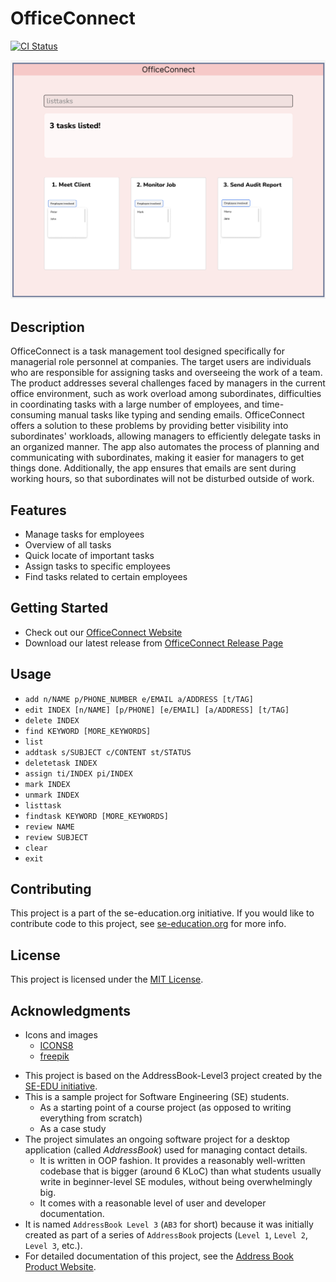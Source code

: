 # OfficeConnect

[![CI Status](https://github.com/AY2223S2-CS2103-F10-1/tp/workflows/Java%20CI/badge.svg)](https://github.com/AY2223S2-CS2103-F10-1/tp/actions)

![Ui](docs/images/Ui.png)

## Description

OfficeConnect is a task management tool designed specifically for managerial role personnel at companies. The target users are individuals who are responsible for assigning tasks and overseeing the work of a team. The product addresses several challenges faced by managers in the current office environment, such as work overload among subordinates, difficulties in coordinating tasks with a large number of employees, and time-consuming manual tasks like typing and sending emails. OfficeConnect offers a solution to these problems by providing better visibility into subordinates' workloads, allowing managers to efficiently delegate tasks in an organized manner. The app also automates the process of planning and communicating with subordinates, making it easier for managers to get things done. Additionally, the app ensures that emails are sent during working hours, so that subordinates will not be disturbed outside of work.

## Features

- Manage tasks for employees
- Overview of all tasks
- Quick locate of important tasks
- Assign tasks to specific employees
- Find tasks related to certain employees

## Getting Started

- Check out our [OfficeConnect Website](https://ay2223s2-cs2103-f10-1.github.io/tp/)
- Download our latest release from [OfficeConnect Release Page](https://github.com/AY2223S2-CS2103T-W10-1/tp/releases)

## Usage

- `add n/NAME p/PHONE_NUMBER e/EMAIL a/ADDRESS [t/TAG]`
- `edit INDEX [n/NAME] [p/PHONE] [e/EMAIL] [a/ADDRESS] [t/TAG]`
- `delete INDEX`
- `find KEYWORD [MORE_KEYWORDS]`
- `list`
- `addtask s/SUBJECT c/CONTENT st/STATUS`
- `deletetask INDEX`
- `assign ti/INDEX pi/INDEX`
- `mark INDEX`
- `unmark INDEX`
- `listtask`
- `findtask KEYWORD [MORE_KEYWORDS]`
- `review NAME`
- `review SUBJECT`
- `clear`
- `exit`

## Contributing

This project is a part of the se-education.org initiative. If you would like to contribute code to this project, see [se-education.org](https://se-education.org#https://se-education.org/#contributing) for more info.

## License

This project is licensed under the [MIT License](LICENSE).

## Acknowledgments

- Icons and images
  - [ICONS8](https://icons8.com/)
  - [freepik](https://www.freepik.com/)


* This project is based on the AddressBook-Level3 project created by the [SE-EDU initiative](https://se-education.org).
* This is a sample project for Software Engineering (SE) students.
  * As a starting point of a course project (as opposed to writing everything from scratch)
  * As a case study
* The project simulates an ongoing software project for a desktop application (called _AddressBook_) used for managing contact details.
  * It is written in OOP fashion. It provides a reasonably well-written codebase that is bigger (around 6 KLoC) than what students usually write in beginner-level SE modules, without being overwhelmingly big.
  * It comes with a reasonable level of user and developer documentation.
* It is named `AddressBook Level 3` (`AB3` for short) because it was initially created as part of a series of `AddressBook` projects (`Level 1`, `Level 2`, `Level 3`, etc.).
* For detailed documentation of this project, see the [Address Book Product Website](https://se-education.org/addressbook-level3).
